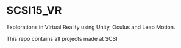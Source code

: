 # SCSI15_VR
Explorations in Virtual Reality using Unity, Oculus and Leap Motion.

This repo contains all projects made at SCSI
